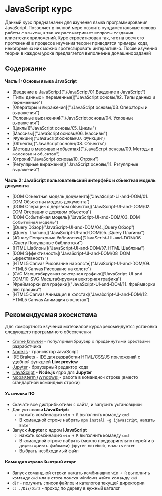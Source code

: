 # JavaScript курс

Данный курс предназначен для изучения языка программирования JavaScript. Позволяет в полной мере освоить фундаментальные основы работы с языком, а так же рассматривает вопросы создания клиентских приложений. Курс спроектирован так, что на всем его протяжений в процессе изучения теории приводятся примеры кода, некоторые из них можно протестировать интерактивно. После изучения теории в каждом уроке предлагается выполнение домашних заданий

## Содержание

#### Часть 1: Основы языка JavaScript
- [Введение в JavaScript]("./JavaScript/01.Введение в JavaScript")
- [Типы данных и переменные]("JavaScript основы/02. Типы данных и переменные")
- [Операторы и выражения]("./JavaScript основы/03. Операторы и выражения")
- [Условные выражения]("./JavaScript основы/04. Условные выражения")
- [Циклы]("JavaScript основы/05. Циклы")
- [Массивы]("JavaScript основы/06. Массивы")
- [Функции]("JavaScript основы/07. Функции")
- [Объекты]("JavaScript основы/08. Объекты")
- [Методы в массивах и обьектах]("./JavaScript основы/09. Методы в массивах и обьектах")
- [Строки]("JavaScript основы/10. Строки")
- [Регулярные выражения]("JavaScript основы/11. Регулярные выражения")

#### Часть 2: JavaScript пользовательский интерфейс и обьектная модель документа
- [DOM Объектная модель документа]("JavaScript-UI-and-DOM/01. DOM Объектная модель документа")
- [DOM Операции с деревом объектов]("JavaScript-UI-and-DOM/02. DOM Операции с деревом объектов")
- [DOM Событийная модель]("JavaScript-UI-and-DOM/03. DOM Событийная модель")
- [jQuery Обзор]("JavaScript-UI-and-DOM/04. jQuery Обзор")
- [jQuery Плагины]("JavaScript-UI-and-DOM/05. jQuery Плагины")
- [JQuery Популярные библиотеки]("JavaScript-UI-and-DOM/06. JQuery Популярные библиотеки")
- [HTML Шаблоны]("JavaScript-UI-and-DOM/07. HTML Шаблоны")
- [DOM Эффективность]("JavaScript-UI-and-DOM/08. DOM Эффективность")
- [HTML5 Canvas Рисование на холсте]("JavaScript-UI-and-DOM/09. HTML5 Canvas Рисование на холсте")
- [SVG Масштабируемая векторная графика]("JavaScript-UI-and-DOM/10. SVG Масштабируемая векторная графика")
- [Фреймворки для графики]("JavaScript-UI-and-DOM/11. Фреймворки для графики")
- [HTML5 Canvas Анимация в холстах]("JavaScript-UI-and-DOM/12. HTML5 Canvas Анимация в холстах")

## Рекомендуемая экосистема
Для комфортного изучения материалов курса рекомендуется установка следующего программного обеспечения
- [Crome browser]("https://www.google.ru/chrome/browser/desktop/") - популярный браузер с продвинутыми срествами разработчика
- [Node.js]("https://nodejs.org/en/") - транслятор JavaScript
- [IDE Brakets]("http://brackets.io/") - IDE для разработки HTML/CSS/JS приложений с удобной функцией **Live preview**
- [Jupyter]("https://www.continuum.io/downloads") - браузерный редактор кода
- [IJavaScript]("http://n-riesco.github.io/ijavascript/") - **Node.js** ядро для **Jupyter**
- [MobaXterm (Windows)]("http://mobaxterm.mobatek.net/") - работа в командной строке (вместо стандартной командной строки)

#### Установка ПО
- Скачать все дистрибьютивы с сайта, и запусить установщики
- Для установки **IJavaScript**:
  -  нажать комбинацию `win + R` выполнить команду `cmd`
  - В командной строке набрать `npm install -g ijavascript`, нажать `Enter`
- Запуск **Jupyter** с ядром **IJavaScript**
  -  нажать комбинацию `win + R` выполнить команду `cmd`
  - В командной строке набрать (можно предварительно перейти в директорию с файлами) `jupyter notebook`, нажать `Enter`
  - Выбрать необходимый файл

#### Командая строка быстрый старт
- Запуск командной строки нажать комбинацию `win + R` выполнить команду `cmd` или в стоке поиска windows найти команду `cmd`
- `dir` - получить список файлов и каталогов текущей директории
- `cd ./Dir/Dir2` - проход по дереву в нужный каталог
